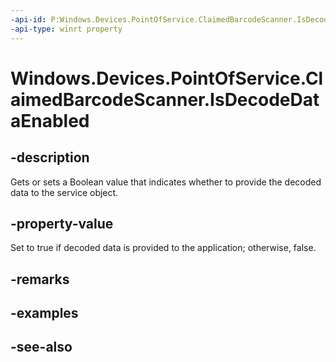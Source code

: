 ```yaml
---
-api-id: P:Windows.Devices.PointOfService.ClaimedBarcodeScanner.IsDecodeDataEnabled
-api-type: winrt property
---
```


<!-- Property syntax
public bool IsDecodeDataEnabled { get;  set; }
-->

# Windows.Devices.PointOfService.ClaimedBarcodeScanner.IsDecodeDataEnabled

## -description
Gets or sets a Boolean value that indicates whether to provide the decoded data to the service object.

## -property-value
Set to true if decoded data is provided to the application; otherwise, false.

## -remarks

## -examples

## -see-also
